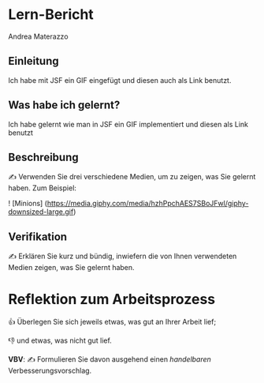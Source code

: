 # Lern-Bericht
Andrea Materazzo

## Einleitung

Ich habe mit JSF ein GIF eingefügt und diesen auch als Link benutzt.

## Was habe ich gelernt?

Ich habe gelernt wie man in JSF ein GIF implementiert und diesen als Link benutzt

## Beschreibung

✍️ Verwenden Sie drei verschiedene Medien, um zu zeigen, was Sie gelernt haben. Zum Beispiel:

! [Minions] (https://media.giphy.com/media/hzhPpchAES7SBoJFwl/giphy-downsized-large.gif)
## Verifikation

✍️ Erklären Sie kurz und bündig, inwiefern die von Ihnen verwendeten Medien zeigen, was Sie gelernt haben.

# Reflektion zum Arbeitsprozess

👍 Überlegen Sie sich jeweils etwas, was gut an Ihrer Arbeit lief; 

👎 und etwas, was nicht gut lief.

**VBV**: ✍️ Formulieren Sie davon ausgehend einen *handelbaren* Verbesserungsvorschlag.
